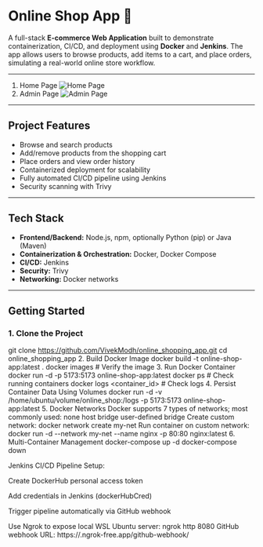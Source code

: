 # Online Shop App 🛒

A full-stack **E-commerce Web Application** built to demonstrate containerization, CI/CD, and deployment using **Docker** and **Jenkins**. The app allows users to browse products, add items to a cart, and place orders, simulating a real-world online store workflow.

---


1. Home Page
![Home Page](public/homePage.png)
1. Admin Page
![Admin Page](public/adminPage.png)

---

## Project Features
- Browse and search products
- Add/remove products from the shopping cart
- Place orders and view order history
- Containerized deployment for scalability
- Fully automated CI/CD pipeline using Jenkins
- Security scanning with Trivy

---

## Tech Stack
- **Frontend/Backend:** Node.js, npm, optionally Python (pip) or Java (Maven)  
- **Containerization & Orchestration:** Docker, Docker Compose  
- **CI/CD:** Jenkins  
- **Security:** Trivy  
- **Networking:** Docker networks  

---

## Getting Started

### 1. Clone the Project
git clone https://github.com/VivekModh/online_shopping_app.git
cd online_shopping_app
2. Build Docker Image
docker build -t online-shop-app:latest .
docker images   # Verify the image
3. Run Docker Container
docker run -d -p 5173:5173 online-shop-app:latest
docker ps       # Check running containers
docker logs <container_id>   # Check logs
4. Persist Container Data Using Volumes
docker run -d -v /home/ubuntu/volume/online_shop:/logs -p 5173:5173 online-shop-app:latest
5. Docker Networks
Docker supports 7 types of networks; most commonly used:
none
host
bridge
user-defined bridge
Create custom network:
docker network create my-net
Run container on custom network:
docker run -d --network my-net --name nginx -p 80:80 nginx:latest
6. Multi-Container Management
docker-compose up -d
docker-compose down

Jenkins CI/CD Pipeline
Setup:

Create DockerHub personal access token

Add credentials in Jenkins (dockerHubCred)

Trigger pipeline automatically via GitHub webhook

Use Ngrok to expose local WSL Ubuntu server:
ngrok http 8080
GitHub webhook URL: https://<ngrok-id>.ngrok-free.app/github-webhook/

